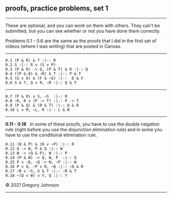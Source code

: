 ## proofs, practice problems, set 1

---

These are optional, and you can work on them with others. They can't be submitted, but you can see whether or not you have done them correctly.

Problems 0.1 - 0.6 are the same as the proofs that I did in the first set of videos (where I was writing) that are posted in Canvas. 

---

~~~{.ProofChecker .JohnsonSL options="fonts tabindent render" guides="fitch" submission="none"}
0.1 (P & R) & T :|-: R
0.2 S :|-: R v (S v P)
0.3 (P & R) -> Q, (P & T) & R :|-: Q
0.4 ((P & Q) & ~R) & T :|-: P & T
0.5 (G v D) & (F & ~G) :|-:  D & F
0.6 S & T, Q v R, ~R :|-: Q & T
~~~

---

~~~{.ProofChecker .JohnsonSL options="fonts tabindent render" guides="fitch" submission="none"}
0.7 (P & R) v S, ~S  :|-: R
0.8 ~R, R v (P -> T) :|-: P -> T
0.9 (P & Q) & (R & T) :|-: Q & R
0.10 L v M, ~L, R :|-: L & R
~~~

---

**0.11 - 0.18**&ensp; In some of these proofs, you have to use the double negation rule (right before you use the disjunction elimination rule) and in some you have to use the conditional elimination rule.

~~~{.ProofChecker .JohnsonSL options="fonts tabindent render" guides="fitch" submission="none"}
0.11 (Q & P) & (R v ~P) :|-: R
0.12 Q -> W, P & Q :|-: W
0.13 W -> (Q & P), W :|-: P
0.14 (P & W) -> Q, W, P  :|-: Q
0.15 P v ~Q, ~Q -> W, ~P :|-: W
0.16 P v Q, ~P v R, ~Q :|-: ~Q & R
0.17 ~R v ~S, S & T :|-: ~R & T
0.18 ~(Q v W) v Y, Q :|-: Y
~~~

&copy; 2021 Gregory Johnson 

---